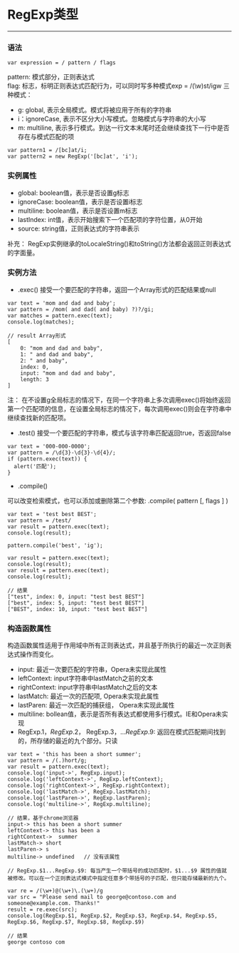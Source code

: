 # RegExp类型

---

### 语法
```var expression = / pattern / flags```

pattern: 模式部分，正则表达式  
flag: 标志，标明正则表达式匹配行为，可以同时写多种模式exp = /(\w)st/igw
三种模式：

* g: global, 表示全局模式。模式将被应用于所有的字符串
* i：ignoreCase, 表示不区分大小写模式。忽略模式与字符串的大小写
* m: multiline, 表示多行模式。到达一行文本末尾时还会继续查找下一行中是否存在与模式匹配的项

```
var pattern1 = /[bc]at/i;
var pattern2 = new RegExp('[bc]at', 'i');
```

### 实例属性

* global: boolean值，表示是否设置g标志
* ignoreCase: boolean值，表示是否设置i标志
* multiline: boolean值，表示是否设置m标志
* lastIndex: int值，表示开始搜索下一个匹配项的字符位置，从0开始
* source: string值，正则表达式的字符串表示

补充：
RegExp实例继承的toLocaleString()和toString()方法都会返回正则表达式的字面量。

### 实例方法

* .exec()
接受一个要匹配的字符串，返回一个Array形式的匹配结果或null
```
var text = 'mom and dad and baby';
var pattern = /mom( and dad( and baby) ?)?/gi;
var matches = pattern.exec(text);
console.log(matches);

// result Array形式
[
    0: "mom and dad and baby", 
    1: " and dad and baby",
    2: " and baby",
    index: 0, 
    input: "mom and dad and baby",
    length: 3
]
```

注：
在不设置g全局标志的情况下，在同一个字符串上多次调用exec()将始终返回第一个匹配项的信息，在设置全局标志的情况下，每次调用exec()则会在字符串中继续查找新的匹配项。

* .test()
接受一个要匹配的字符串，模式与该字符串匹配返回true，否返回false
```
var text = '000-000-0000';
var pattern = /\d{3}-\d{3}-\d{4}/;
if (pattern.exec(text)) {
  alert('匹配');
}
```

* .compile()

可以改变检索模式，也可以添加或删除第二个参数: .compile( pattern [, flags ] )

```
var text = 'test best BEST';
var pattern = /test/
var result = pattern.exec(text);
console.log(result);

pattern.compile('best', 'ig');

var result = pattern.exec(text);
console.log(result);
var result = pattern.exec(text);
console.log(result);

// 结果
["test", index: 0, input: "test best BEST"]
["best", index: 5, input: "test best BEST"]
["BEST", index: 10, input: "test best BEST"]
```

### 构造函数属性

构造函数属性适用于作用域中所有正则表达式，并且基于所执行的最近一次正则表达式操作而变化。

* input: 最近一次要匹配的字符串，Opera未实现此属性
* leftContext: input字符串中lastMatch之前的文本
* rightContext: input字符串中lastMatch之后的文本 
* lastMatch: 最近一次的匹配项, Opera未实现此属性
* lastParen: 最近一次匹配的捕获组， Opera未实现此属性
* multiline: bollean值，表示是否所有表达式都使用多行模式。IE和Opera未实现
* RegExp.$1， RegExp.$2， RegExp.$3，... RegExp.$9: 返回在模式匹配期间找到的，所存储的最近的九个部分。只读

```
var text = 'this has been a short summer';
var pattern = /(.)hort/g;
var result = pattern.exec(text);
console.log('input->', RegExp.input);
console.log('leftContext->', RegExp.leftContext);
console.log('rightContext->', RegExp.rightContext);
console.log('lastMatch->', RegExp.lastMatch);
console.log('lastParen->', RegExp.lastParen);
console.log('multiline->', RegExp.multiline);

// 结果，基于chrome浏览器
input-> this has been a short summer 
leftContext-> this has been a
rightContext->  summer
lastMatch-> short
lastParen-> s
multiline-> undefined   // 没有该属性
```

```
// RegExp.$1...RegExp.$9: 每当产生一个带括号的成功匹配时，$1...$9 属性的值就被修改。可以在一个正则表达式模式中指定任意多个带括号的子匹配，但只能存储最新的九个。

var re = /(\w+)@(\w+)\.(\w+)/g
var src = "Please send mail to george@contoso.com and someone@example.com. Thanks!"
result = re.exec(src);
console.log(RegExp.$1, RegExp.$2, RegExp.$3, RegExp.$4, RegExp.$5, RegExp.$6, RegExp.$7, RegExp.$8, RegExp.$9)

// 结果
george contoso com 
```


